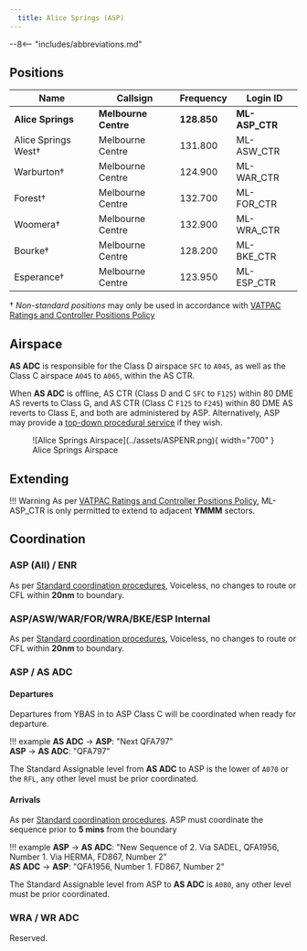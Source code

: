 ```yaml
---
  title: Alice Springs (ASP)
---
```


--8<-- "includes/abbreviations.md"
## Positions

| Name | Callsign | Frequency | Login ID |
| ---- | -------- | --------- | -------- |
| **Alice Springs** | **Melbourne Centre** | **128.850** | **ML-ASP_CTR** |
| Alice Springs West† | Melbourne Centre | 131.800 | ML-ASW_CTR |
| Warburton† | Melbourne Centre | 124.900 | ML-WAR_CTR |
| Forest† | Melbourne Centre | 132.700 | ML-FOR_CTR |
| Woomera† | Melbourne Centre | 132.900 | ML-WRA_CTR |
| Bourke† | Melbourne Centre | 128.200 | ML-BKE_CTR |
| Esperance† | Melbourne Centre | 123.950 | ML-ESP_CTR |

† *Non-standard positions* may only be used in accordance with [VATPAC Ratings and Controller Positions Policy](https://vatpac.org/publications/policies)

## Airspace
**AS ADC** is responsible for the Class D airspace `SFC` to `A045`, as well as the Class C airspace `A045` to `A065`, within the AS CTR.

When **AS ADC** is offline, AS CTR (Class D and C `SFC` to `F125`) within 80 DME AS reverts to Class G, and AS CTR (Class C `F125` to `F245`) within 80 DME AS reverts to Class E, and both are administered by ASP. Alternatively, ASP may provide a [top-down procedural service](../../../aerodromes/Alice) if they wish.

<figure markdown>
![Alice Springs Airspace](../assets/ASPENR.png){ width="700" }
  <figcaption>Alice Springs Airspace</figcaption>
</figure>

## Extending
!!! Warning
    As per [VATPAC Ratings and Controller Positions Policy](https://cdn.vatpac.org/documents/policy/Controller+Positions+and+Ratings+Policy+v5.2.pdf), ML-ASP_CTR is only permitted to extend to adjacent **YMMM** sectors.

## Coordination
### ASP (All) / ENR
As per [Standard coordination procedures](../../../controller-skills/coordination/#enr-enr), Voiceless, no changes to route or CFL within **20nm** to boundary.

### ASP/ASW/WAR/FOR/WRA/BKE/ESP Internal
As per [Standard coordination procedures](../../../controller-skills/coordination/#enr-enr), Voiceless, no changes to route or CFL within **20nm** to boundary.

### ASP / AS ADC
#### Departures
Departures from YBAS in to ASP Class C will be coordinated when ready for departure.

!!! example
    **AS ADC** -> **ASP**: "Next QFA797"  
    **ASP** -> **AS ADC**: "QFA797"

The Standard Assignable level from **AS ADC** to ASP is the lower of `A070` or the `RFL`, any other level must be prior coordinated.
#### Arrivals
As per [Standard coordination procedures](../../../controller-skills/coordination/#enrtcu-class-d-twr). ASP must coordinate the sequence prior to **5 mins** from the boundary

!!! example
    **ASP** -> **AS ADC**: "New Sequence of 2. Via SADEL, QFA1956, Number 1. Via HERMA, FD867, Number 2”  
    **AS ADC** -> **ASP**: "QFA1956, Number 1. FD867, Number 2"  

The Standard Assignable level from ASP to **AS ADC** is `A080`, any other level must be prior coordinated.
### WRA / WR ADC
Reserved.